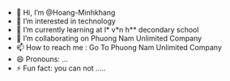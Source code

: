 - 👋 Hi, I’m @Hoang-Minhkhang
- 👀 I’m interested in technology
- 🌱 I’m currently learning at l* v*n h** decondary school 
- 💞️ I’m collaborating on Phuong Nam Unlimited Company  
- 📫 How to reach me : Go To Phuong Nam Unlimited Company 
- 😄 Pronouns: ...
- ⚡ Fun fact: you can not ..... 

<!---
Hoang-Minhkhang/Hoang-Minhkhang is a ✨ special ✨ repository because its `README.md` (this file) appears on your GitHub profile.
You can click the Preview link to take a look at your changes.
--->
